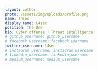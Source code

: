 ```yaml
---
layout: author
photo: /assets/img/uploads/profile.png
name: l4sec
display_name: L4sec
position: The One
bio: Cyber offense | Threat Intelligence
# github_username: github_username
# facebook_username: facebook_username
twitter_username: l4sec
# instagram_username: instagram_username
# linkedin_username: linkedin_username
# medium_username: medium_username
---
```



